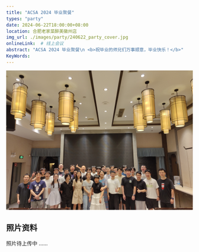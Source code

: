 ```yaml
---
title: "ACSA 2024 毕业聚餐"
types: "party"
date: 2024-06-22T18:00:00+08:00
location: 合肥老家菜醉美徽州店
img_url: ./images/party/240622_party_cover.jpg
onlineLink:  # 线上会议
abstract: "ACSA 2024 毕业聚餐\n <b>祝毕业的师兄们万事顺意，毕业快乐！</b>"
KeyWords:
---
```


![party_photo](https://raw.githubusercontent.com/ACSAlab/acsa-web-data/main/images/party/240622_party.jpg)

## 照片资料

照片待上传中 ......
